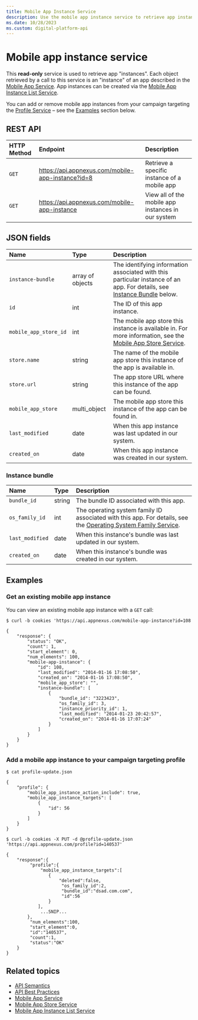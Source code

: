 ```yaml
---
title: Mobile App Instance Service
description: Use the mobile app instance service to retrieve app instances, which can be created via the mobile app instance list service.
ms.date: 10/28/2023
ms.custom: digital-platform-api
---
```


# Mobile app instance service

This **read-only** service is used to retrieve app "instances". Each object retrieved by a call to this service is an "instance" of an app described in the [Mobile App Service](./mobile-app-service.md). App instances can be created via the [Mobile App Instance List Service](./mobile-app-instance-list-service.md).

You can add or remove mobile app instances from your campaign targeting the [Profile Service](./profile-service.md) – see the [Examples](#examples) section below.

## REST API

| HTTP Method | Endpoint | Description |
|:---|:---|:---|
| `GET`  | https://api.appnexus.com/mobile-app-instance?id=8 | Retrieve a specific instance of a mobile app |
| `GET` |  https://api.appnexus.com/mobile-app-instance | View all of the mobile app instances in our system |

## JSON fields

| Name | Type | Description |
|:---|:---|:---|
| `instance-bundle` | array of objects | The identifying information associated with this particular instance of an app. For details, see [Instance Bundle](#instance-bundle) below. |
| `id` | int | The ID of this app instance. |
| `mobile_app_store_id` | int | The mobile app store this instance is available in. For more information, see the [Mobile App Store Service](./mobile-app-store-service.md). |
| `store.name` | string | The name of the mobile app store this instance of the app is available in. |
| `store.url` | string | The app store URL where this instance of the app can be found. |
| `mobile_app_store` | multi_object | The mobile app store this instance of the app can be found in. |
| `last_modified` | date | When this app instance was last updated in our system. |
| `created_on` | date | When this app instance was created in our system. |

### Instance bundle

| Name | Type | Description |
|:---|:---|:---|
| `bundle_id` | string | The bundle ID associated with this app. |
| `os_family_id` | int | The operating system family ID associated with this app. For details, see the [Operating System Family Service](./operating-system-family-service.md). |
| `last_modified` | date | When this instance's bundle was last updated in our system. |
| `created_on` | date | When this instance's bundle was created in our system. |

## Examples

### Get an existing mobile app instance

You can view an existing mobile app instance with a `GET` call:

```
$ curl -b cookies 'https://api.appnexus.com/mobile-app-instance?id=108
 
{
    "response": {
        "status": "OK",
        "count": 1,
        "start_element": 0,
        "num_elements": 100,
        "mobile-app-instance": {
            "id": 108,
            "last_modified": "2014-01-16 17:08:50",
            "created_on": "2014-01-16 17:08:50",
            "mobile_app_store": "",
            "instance-bundle": [
                {
                    "bundle_id": "3223423",
                    "os_family_id": 3,
                    "instance_priority_id": 1,
                    "last_modified": "2014-01-23 20:42:57",
                    "created_on": "2014-01-16 17:07:24"
                }
            ]
        }
    }
}
```

### Add a mobile app instance to your campaign targeting profile

```
$ cat profile-update.json
 
{
    "profile": {
        "mobile_app_instance_action_include": true,
        "mobile_app_instance_targets": [
            {
                "id": 56
            }
        ]
    }
}
 
$ curl -b cookies -X PUT -d @profile-update.json 'https://api.appnexus.com/profile?id=140537'
 
{
    "response":{
         "profile":{
             "mobile_app_instance_targets":[
                {
                    "deleted":false,
                     "os_family_id":2,
                     "bundle_id":"dsad.com.com",
                     "id":56
                }
            ],
             ...SNIP...
        },
         "num_elements":100,
         "start_element":0,
         "id":"140537",
         "count":1,
         "status":"OK"
    }
}
```

## Related topics

- [API Semantics](./api-semantics.md)
- [API Best Practices](./api-best-practices.md)
- [Mobile App Service](./mobile-app-service.md)
- [Mobile App Store Service](./mobile-app-store-service.md)
- [Mobile App Instance List Service](./mobile-app-instance-list-service.md)
